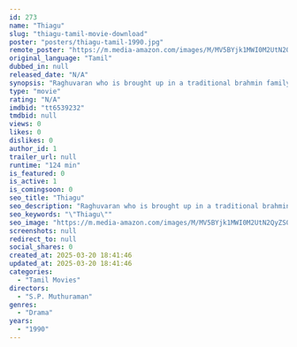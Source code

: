```yaml
---
id: 273
name: "Thiagu"
slug: "thiagu-tamil-movie-download"
poster: "posters/thiagu-tamil-1990.jpg"
remote_poster: "https://m.media-amazon.com/images/M/MV5BYjk1MWI0M2UtN2QyZS00YTlmLWI0MmItZDViY2Q1ODkzMjFmXkEyXkFqcGdeQXVyNTM3MDMyMDQ@._V1_SX300.jpg"
original_language: "Tamil"
dubbed_in: null
released_date: "N/A"
synopsis: "Raghuvaran who is brought up in a traditional brahmin family lives with his father, mother and sister. Sreenivasan's furious behaviour disturbs his mind and after losing his mother and sister one day he leaves his home with all un..."
type: "movie"
rating: "N/A"
imdbid: "tt6539232"
tmdbid: null
views: 0
likes: 0
dislikes: 0
author_id: 1
trailer_url: null
runtime: "124 min"
is_featured: 0
is_active: 1
is_comingsoon: 0
seo_title: "Thiagu"
seo_description: "Raghuvaran who is brought up in a traditional brahmin family lives with his father, mother and sister. Sreenivasan's furious behaviour disturbs his mind and after losing his mother and sister one day he leaves his home with all un..."
seo_keywords: "\"Thiagu\""
seo_image: "https://m.media-amazon.com/images/M/MV5BYjk1MWI0M2UtN2QyZS00YTlmLWI0MmItZDViY2Q1ODkzMjFmXkEyXkFqcGdeQXVyNTM3MDMyMDQ@._V1_SX300.jpg"
screenshots: null
redirect_to: null
social_shares: 0
created_at: 2025-03-20 18:41:46
updated_at: 2025-03-20 18:41:46
categories:
  - "Tamil Movies"
directors:
  - "S.P. Muthuraman"
genres:
  - "Drama"
years:
  - "1990"
---
```

